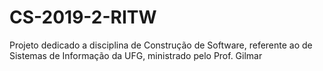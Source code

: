 # CS-2019-2-RITW
Projeto dedicado a disciplina de Construção de Software, referente ao de Sistemas de Informação da UFG, ministrado pelo Prof. Gilmar
